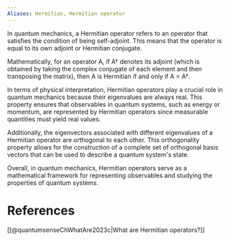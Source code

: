 ```yaml
---
Aliases: Hermitian, Hermitian operator
---
```

In quantum mechanics, a Hermitian operator refers to an operator that satisfies the condition of being self-adjoint. This means that the operator is equal to its own adjoint or Hermitian conjugate.

Mathematically, for an operator A, if A† denotes its adjoint (which is obtained by taking the complex conjugate of each element and then transposing the matrix), then A is Hermitian if and only if A = A†.

In terms of physical interpretation, Hermitian operators play a crucial role in quantum mechanics because their eigenvalues are always real. This property ensures that observables in quantum systems, such as energy or momentum, are represented by Hermitian operators since measurable quantities must yield real values.

Additionally, the eigenvectors associated with different eigenvalues of a Hermitian operator are orthogonal to each other. This orthogonality property allows for the construction of a complete set of orthogonal basis vectors that can be used to describe a quantum system's state.

Overall, in quantum mechanics, Hermitian operators serve as a mathematical framework for representing observables and studying the properties of quantum systems.

# References

[[@quantumsenseChWhatAre2023c|What are Hermitian operators?]]
